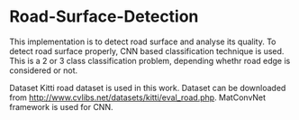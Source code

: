 # Road-Surface-Detection

This implementation is to detect road surface and analyse its quality. To detect road surface properly, CNN based classification technique is used. This is a 2 or 3 class classification problem, depending whethr road edge is considered or not.

Dataset
Kitti road dataset is used in this work. Dataset can be downloaded from http://www.cvlibs.net/datasets/kitti/eval_road.php.
MatConvNet framework is used for CNN. 
